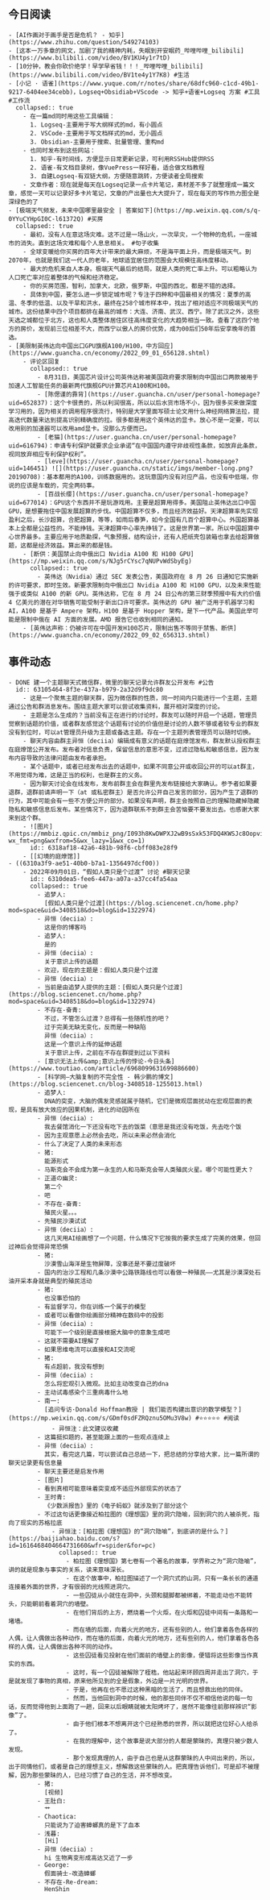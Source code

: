 ## 今日阅读
	- [AI作画对于画手是否是危机？ - 知乎](https://www.zhihu.com/question/549274103)
	- [这本一万多章的网文，加剧了我的精神内耗，失眠到开安眠药_哔哩哔哩_bilibili](https://www.bilibili.com/video/BV1KU4y1r7tD)
	- [10分钟，教会你砍价绝学！早学早省钱！！！_哔哩哔哩_bilibili](https://www.bilibili.com/video/BV1te4y1Y7K8) #生活
	- [小记 · 语雀](https://www.yuque.com/r/notes/share/68dfc960-c1cd-49b1-9217-6404ee34cebb)，Logseq+Obsidiab+VScode -> 知乎+语雀+Logseq 方案 #工具 #工作流
	  collapsed:: true
		- 在一篇md同时用这些工具编辑：
		  1. Logseq-主要用于写大纲样式的md，有小圆点
		  2. VSCode-主要用于写文档样式的md，无小圆点
		  3. Obsidian-主要用于搜索、批量管理、重构md
		- 也同时发布到这些网站：
		  1. 知乎-有时间线，方便显示日常更新记录，可利用RSSHub提供RSS
		  2. 语雀-有文档目录树，像VuePress一样好看，适合做文档教程
		  3. 自建Logseq-有双链大纲，方便随意跳转，方便读者全局搜索
		- 文章作者：现在就是每天在Logseq记录一点卡片笔记，素材差不多了就整理成一篇文章，感觉一天可以记录好多卡片笔记，文章的产出量也大大提升了，现在每天的写作热力图全是深绿色的了
	- [极端天气频发，未来中国哪里最安全 | 答案如下](https://mp.weixin.qq.com/s/q-0YYuCYHpGI0C-l61372Q) #买房
	  collapsed:: true
		- 最初，没有人在意这场灾难。这不过是一场山火，一次旱灾，一个物种的危机，一座城市的消失。直到这场灾难和每个人息息相关。 #句子收集
		- 全球变暖给你买房的百年大计带来的最大麻烦，不是海平面上升，而是极端天气。到2070年，也就是我们这一代人的老年，地球适宜居住的范围会大规模往高纬度移动。
		- 最大的危机来自人本身。极端天气最后的结局，就是人类的死亡率上升。可以粗略认为人口死亡率对应着整体的气候和经济稳定。
		- 你的买房范围，智利，加拿大，北欧，俄罗斯，中国的西北，都是不错的选择。
		- 具体到中国，要怎么进一步锁定城市呢？专注于四种和中国最相关的情况：夏季的高温、冬季的低温、以及干旱和洪水，最终在258个城市样本中，找出了相对适应不同极端天气的城市。这份结果中四个项目都排在最高的城市：大连、济南、武汉、西宁。除了武汉之外，这些天选之城都位于北方，这也和人类整体居住区往高纬度变化的大趋势相当一致。查看了这四个地方的房价，发现前三位相差不大，而西宁以傲人的房价优势，成为00后们50年后安享晚年的首选。
	- [美限制英伟达向中国出口GPU旗舰A100/H100，中方回应](https://www.guancha.cn/economy/2022_09_01_656128.shtml)
		- 评论区回复
		  collapsed:: true
			- 8月31日，美国芯片设计公司英伟达称被美国政府要求限制向中国出口两款被用于加速人工智能任务的最新两代旗舰GPU计算芯片A100和H100。
			- [陈偲谨的靠背](https://user.guancha.cn/user/personal-homepage?uid=652837)：这个卡很贵的，所以利润很高，所以以后水货市场不小，因为很多买来做深度学习用的，因为相关的调用程序很流行，特别是大学里面写硕士论文用什么神经网络算法拉，提高迭代数量来达到提高识别精确度的拉。很多都是用这个英伟达的显卡。放心不是一定要，可以改用别的加速器可以改用amd显卡。没那么方便而已。
			- [老猫](https://user.guancha.cn/user/personal-homepage?uid=616794)：申请专利保护就要求企业承诺“在中国国内遵守非歧视性条款，如放弃此条款，视同放弃相应专利保护权利”。
			- [leve](https://user.guancha.cn/user/personal-homepage?uid=146451) ![](https://user.guancha.cn/static/imgs/member-long.png?20190708)：基本都用的A100，训练数据用的。这玩意国内没有对应产品，也没有中低端，你说的应该是车载的，完全两码事。
			- [百战长缨](https://user.guancha.cn/user/personal-homepage?uid=677014)：GPU这个东西并不是玩游戏用。主要是超算用得多。美国阻止英伟达出口中国GPU，是想要拖住中国发展超算的步伐。中国超算不仅多，而且经济效益好。天津超算率先实现盈利之后，长沙超算，合肥超算，等等，如雨后春笋，如今全国有几百个超算中心。外国超算基本上全都是公益性的。不能挣钱。天津超算中心率先挣钱了。这是世界第一家。所以中国超算中心世界最多。主要应用于地质勘探，气象预报，结构设计，还有人把纸壳包装箱也拿去给超算做题，这都是经济效益。算出来的都是钱。
		- [断供：美国禁止向中俄出口 Nvidia A100 和 H100 GPU](https://mp.weixin.qq.com/s/NJg5rCYsc7qNUPvWdSbyEg)
		  collapsed:: true
			- 英伟达（Nvidia）通过 SEC 发表公告，美国政府在 8 月 26 日通知它实施新的许可要求，即时生效。新要求限制向中俄出口 Nvidia A100 和 H100 GPU，以及未来性能强于或类似 A100 的新 GPU。英伟达称，它在 8 月 24 日公布的第三财季预报中有大约价值 4 亿美元的潜在对华销售可能受制于新出口许可要求。英伟达的 GPU 被广泛用于机器学习和 AI，A100 是基于 Ampere 架构，H100 是基于 Hopper 架构，是下一代产品。美国此举可能是限制中俄在 AI 方面的发展。AMD 报告它也收到相同的通知。
		- [英伟达声称：仍被许可在中国开发H100芯片，限制出售不等同于禁售、断供](https://www.guancha.cn/economy/2022_09_02_656313.shtml)
## 事件动态
	- DONE 建一个主题聊天式微信群，微里的聊天记录允许群友公开发布 #公告
	  id:: 63105464-8f3e-437a-b979-2a32d9f9dc80
		- 这是一个聚焦主题的聊天群，因为微信群的性质，同一时间内只能进行一个主题，主题通过公告和群消息发布。围绕主题大家可以尝试收集资料，展开相对深度的讨论。
		- 主题是怎么生成的？当前没有正在进行的讨论时，群友可以随时开启一个话题，管理员觉察到话题的价值，或者群友感觉这个话题有讨论的价值但是讨论的人数不够或者较专业的群友没有到位时，可以at管理员升级为主题或备选主题。存在一个主题列表管理员可以随时切换。
		- 聊天内容由群主异恒（deciia）编辑成有意义的话题在庭燎馆发布，群友默认授权群主在庭燎馆公开发布。发布者对信息负责，保留信息的意思不变，过滤过隐私和敏感信息，因为发布内容导致的法律问题由发布者承担。
		- 某个话题中，或者已经发布出去的话题中，如果不同意公开或收回公开的可以at群主，不用觉得为难，这是正当的权利，也是群主的义务。
		- 因为聊天讨论会在线发布，发布前群主会在群里先发布链接给大家确认。参予者如果要退群，退群前请声明一下（at 或私密群主）是否允许公开自己发言的部分，因为产生了退群的行为，其中可能会有一些不方便公开的部分。如果没有声明，群主会按照自己的理解隐藏掉隐藏隐私和敏感信息后发布。某些情况下，因为退群联系不到群主会苦恼要不要发出去。也感谢大家来到这个群。
		- ![图片](https://mmbiz.qpic.cn/mmbiz_png/I093h8KwDWPXJ2wB9sSxk53FDQ4KWSJc8OopvibIHFxPhQl4lY7vyzy90TJ1GS62AlxZz80tWYTj9PxaKHlukiaw/640?wx_fmt=png&wxfrom=5&wx_lazy=1&wx_co=1)
		  id:: 6318af18-42a6-481b-98f6-cbff083e28f9
		- [[幻境的庭燎馆]]
	- ((6310a3f9-ae51-40b0-b7a1-1356497dcf00))
		- 2022年09月01日，“假如人类只是个过渡” 讨论 #聊天记录
		  id:: 6310dea5-fee6-447a-a07a-a37cc4fa54aa
		  collapsed:: true
			- 追梦人:
			  [假如人类只是个过渡](https://blog.sciencenet.cn/home.php?mod=space&uid=3408518&do=blog&id=1322974)
			- 异恒（deciia）:
			  这是你的博客吗
			- 追梦人:
			  是的
			- 异恒（deciia）:
			  关于意识上传的话题
			- 欢迎，现在的主题是：假如人类只是个过渡
			- 异恒（deciia）:
			- 当前是由追梦人提供的主题：[假如人类只是个过渡](https://blog.sciencenet.cn/home.php?mod=space&uid=3408518&do=blog&id=1322974)
			- 不存在-奋青:
			  不过，不管怎么过渡？总得有一些随机性的吧？
			  过于完美无缺无变化，反而是一种缺陷
			  异恒（deciia）:
			  这是一个意识上传的延伸话题
			  关于意识上传，之前在不存在群提到过以下资料
			- [意识无法上传&amp;意识上传的悖论-今日头条](https://www.toutiao.com/article/6968099631699886600)
			- [科学网—大脑复制的不完全性 - 韩少鹏的博文](https://blog.sciencenet.cn/blog-3408518-1255013.html)
			- 追梦人:
			  DNA的突变，大脑的偶发灵感就属于随机，它们是微观层面扰动在宏观层面的表现，是具有放大效应的因果机制，进化的动因所在
			- 异恒（deciia）:
			  我去餐馆消化一下还没有吃下去的饭菜（意思是我还没有吃饭，先去吃个饭
			- 因为主观意愿上必然会去吃，所以未来必然会消化
			- 什么了决定了人类的未来形态
			- 猪:
			  能源形式
			- 马斯克会不会成为第一永生的人和马斯克会带人类殖民火星。哪个可能性更大？
			- 正道の幽灵:
			  第二个
			- 吧
			- 不存在-奋青:
			  殖民火星。。。
			- 先殖民沙漠试试
			- 异恒（deciia）:
			  这几天用AI绘画想了一个问题，什么情况下它按我的要求生成了完美的效果，但回过神后会觉得异常恐惧
			- 猪:
			  沙漠雪山海洋是生物屏障，没事还是不要过度破坏
			- 国内的治沙工程和几条沙漠中公路铁路线也可以看做一种殖民——尤其是沙漠深处石油开采本身就是典型的殖民活动
			- 猪:
			  也没事恐怕的
			- 有监督学习，你在训练一个属于的模型
			- 或者可以看做你绘画部分精神在数码中的投影
			- 异恒（deciia）:
			  可能下一个级别是直接根据大脑中的意象生成吧
			- 这就不需要AI理解了
			- 如果思维电流可以直接和AI交流呢
			- 猪:
			  有点超前，我没有想到
			- 异恒（deciia）:
			  怎么将宏观引入微观。比如主动改变自己的dna
			- 主动试毒感染个三重病毒什么地
			- 南一:
			  [追问专访·Donald Hoffman教授 | 我们能否构建出意识的数学模型？](https://mp.weixin.qq.com/s/GDmf0sdFZRQznu5OMu3V8w) #⭐️⭐️⭐️⭐️⭐️ #阅读
				- 异恒注：此文建议收藏
			- 这篇挺扣题的，甚至能跟上面的一些观点连续上
			- 异恒（deciia）:
			  其实，看完这几篇，可以尝试自己总结一下，把总结的分享给大家，比一篇所谓的聊天记录更有信息量
			- 聊天主要还是启发作用
			- [图片]
			- 看到真相可能意味着突变成不适应外部现实的状态了
			- 王时青:
			  《少数派报告》里的《电子蚂蚁》就涉及到了部分这个
			- 不过这句话更像接近柏拉图的《理想国》里的洞穴隐喻，回到洞穴的人被杀死，指向了现实的苏格拉底
				- 异恒注：[柏拉图《理想国》的“洞穴隐喻”，到底讲的是什么？](https://baijiahao.baidu.com/s?id=1616468404664731660&wfr=spider&for=pc)
				  collapsed:: true
					- 柏拉图《理想国》第七卷有一个著名的故事，学界称之为“洞穴隐喻”，讲的就是现象与事实的关系，读来意味深长。
					- 在这个故事中，柏拉图描述了一个洞穴式的山洞，只有一条长长的通道连接着外面的世界，才有很弱的光线照进洞穴。
					- 一些囚徒从小就住在洞中，头颈和腿脚都被绑着，不能走动也不能转头，只能朝前看着洞穴的墙壁。
					- 在他们背后的上方，燃烧着一个火炬，在火炬和囚徒中间有一条路和一堵墙。
					- 而在墙的后面，向着火光的地方，还有些别的人，他们拿着各色各样的人偶，让人偶做出各种动作，而在墙的后面，向着火光的地方，还有些别的人，他们拿着各色各样的人偶，让人偶做出各种不同的动作。
					- 这些囚徒看见投射在他们面前的墙壁上的影像，便错将这些影像当作真实的东西。
					- 这时，有一个囚徒被解除了桎梏，他站起来环顾四周并走出了洞穴，于是就发现了事物的真相，原来他所见到的全是假象，外边是一片光明的世界。
					- 于是，他再在也不愿过这种黑暗的生活了，而且想救出他的同伴。
					- 然而，当他回到洞中的时候，他的那些同伴不仅不相信他说的每一句话，反而觉得他到上面跑了一趟，回来以后眼睛就被太阳烤坏了，居然不能像往前那样辨识“影像”了。
					- 由于他们根本不想离开这个已经熟悉的世界，所以就把这位好心人给杀了。
					- 在我的理解中，这个故事是说大部分的人都是蒙昧的，真理只被少数人发现。
					- 那个发现真理的人，由于自己也是从这群蒙昧的人中间出来的，所以，出于同情他们，或者是自己的理想主义，想解救这些蒙昧的人。把真理告诉他们，可是却不被理解，因为那些蒙昧的人，已经习惯了自己的生活，并不想改变。
			- 猪:
			  [视频]
			- 王肚白:
			  艹
			- Chaotica:
			  只能说为了迫害蟑螂真的是下了血本
			- 浅暮:
			  [Hi]
			- 异恒（deciia）:
			  hi 生物离变形成高达又近了一步
			- George:
			  假面骑士-改造蟑螂
			- 不存在-Re-dream:
			  HenShin